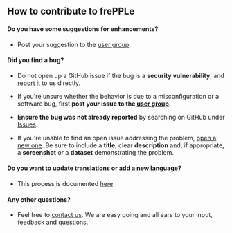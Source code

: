 ## How to contribute to frePPLe

#### **Do you have some suggestions for enhancements?**

* Post your suggestion to the [user group](https://groups.google.com/forum/#!forum/frepple-users)

#### **Did you find a bug?**

* Do not open up a GitHub issue if the bug is a **security vulnerability**, 
  and [report it](mailto:security@frepple.com) to us directly.

* If you're unsure whether the behavior is due to a misconfiguration or a software bug, first **post your issue
  to the [user group](https://groups.google.com/forum/#!forum/frepple-users)**.

* **Ensure the bug was not already reported** by searching on GitHub under [Issues](https://github.com/frePPLe/frepple/issues).

* If you're unable to find an open issue addressing the problem, [open a new one](https://github.com/frePPLe/frepple/issues/issues/new).
  Be sure to include a **title**, clear **description** and, if appropriate, a **screenshot** or a **dataset** demonstrating the problem.

#### **Do you want to update translations or add a new language?**

* This process is documented [here](https://frepple.com/docs/4.4/developer-guide/user-interface/translating-the-user-interface.html)

#### **Any other questions?**

* Feel free to [contact us](mailto:info@frepple.com). We are easy going and all ears to your input, feedback and questions.
